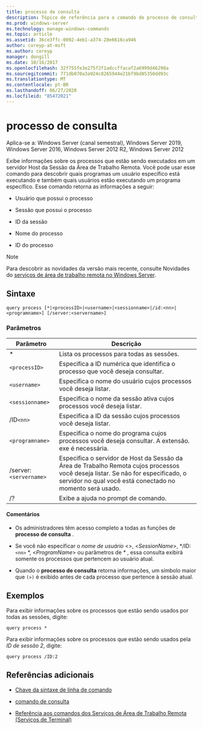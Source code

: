 ```yaml
---
title: processo de consulta
description: Tópico de referência para o comando de processo de consulta, que exibe informações sobre processos que estão sendo executados em um servidor de Host da Sessão da Área de Trabalho Remota.
ms.prod: windows-server
ms.technology: manage-windows-commands
ms.topic: article
ms.assetid: 36ce3ffc-0092-4eb1-a374-28e6616ca946
author: coreyp-at-msft
ms.author: coreyp
manager: dongill
ms.date: 10/16/2017
ms.openlocfilehash: 32f755fe3e275f2f1adccffacaf2a6999d46298a
ms.sourcegitcommit: 771db070a3a924c8265944e21bf9bd85350dd93c
ms.translationtype: MT
ms.contentlocale: pt-BR
ms.lasthandoff: 06/27/2020
ms.locfileid: "85472021"
---
```

# <a name="query-process"></a>processo de consulta

Aplica-se a: Windows Server (canal semestral), Windows Server 2019, Windows Server 2016, Windows Server 2012 R2, Windows Server 2012

Exibe informações sobre os processos que estão sendo executados em um servidor Host da Sessão da Área de Trabalho Remota. Você pode usar esse comando para descobrir quais programas um usuário específico está executando e também quais usuários estão executando um programa específico. Esse comando retorna as informações a seguir:

- Usuário que possui o processo

- Sessão que possui o processo

- ID da sessão

- Nome do processo

- ID do processo

> [!NOTE]
> Para descobrir as novidades da versão mais recente, consulte Novidades do [serviços de área de trabalho remota no Windows Server](https://docs.microsoft.com/previous-versions/windows/it-pro/windows-server-2012-R2-and-2012/dn283323(v=ws.11)).

## <a name="syntax"></a>Sintaxe

```
query process [*|<processID>|<username>|<sessionname>|/id:<nn>|<programname>] [/server:<servername>]
```

### <a name="parameters"></a>Parâmetros

| Parâmetro | Descrição |
|--|--|
| * | Lista os processos para todas as sessões. |
| `<processID>` | Especifica a ID numérica que identifica o processo que você deseja consultar. |
| `<username>` | Especifica o nome do usuário cujos processos você deseja listar. |
| `<sessionname>` | Especifica o nome da sessão ativa cujos processos você deseja listar. |
| /ID`<nn>` | Especifica a ID da sessão cujos processos você deseja listar. |
| `<programname>` | Especifica o nome do programa cujos processos você deseja consultar. A extensão. exe é necessária. |
| /server:`<servername>` | Especifica o servidor de Host da Sessão da Área de Trabalho Remota cujos processos você deseja listar. Se não for especificado, o servidor no qual você está conectado no momento será usado. |
| /? | Exibe a ajuda no prompt de comando. |

#### <a name="remarks"></a>Comentários

- Os administradores têm acesso completo a todas as funções de **processo de consulta** .

- Se você não especificar o *nome de usuário* <>, <*SessionName*>, */ID: `<nn>` *, <*ProgramName*> ou parâmetros de *&#42;* , essa consulta exibirá somente os processos que pertencem ao usuário atual.

- Quando o **processo de consulta** retorna informações, um símbolo maior que `(>)` é exibido antes de cada processo que pertence à sessão atual.

## <a name="examples"></a>Exemplos

Para exibir informações sobre os processos que estão sendo usados por todas as sessões, digite:

```
query process *
```

Para exibir informações sobre os processos que estão sendo usados pela *ID de sessão 2*, digite:

```
query process /ID:2
```

## <a name="additional-references"></a>Referências adicionais

- [Chave da sintaxe de linha de comando](command-line-syntax-key.md)

- [comando de consulta](query.md)

- [Referência aos comandos dos Serviços de Área de Trabalho Remota (Serviços de Terminal)](remote-desktop-services-terminal-services-command-reference.md)
